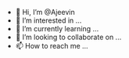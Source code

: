 - 👋 Hi, I’m @Ajeevin
- 👀 I’m interested in ...
- 🌱 I’m currently learning ...
- 💞️ I’m looking to collaborate on ...
- 📫 How to reach me ...

<!---
Ajeevin/Ajeevin is a ✨ special ✨ repository because its `README.md` (this file) appears on your GitHub profile.
You can click the Preview link to take a look at your changes.
--->
